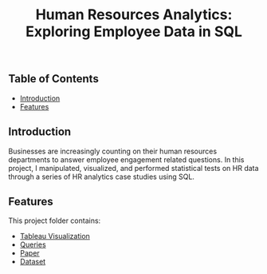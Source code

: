 <h1 align="center"> Human Resources Analytics: Exploring Employee Data in SQL  </h1> <br>

<!-- START doctoc generated TOC please keep comment here to allow auto update -->
<!-- DON'T EDIT THIS SECTION, INSTEAD RE-RUN doctoc TO UPDATE -->

## Table of Contents

- [Introduction](#introduction)
- [Features](#features)

<!-- END doctoc generated TOC please keep comment here to allow auto update -->

## Introduction
Businesses are increasingly counting on their human resources departments to answer employee engagement related questions.
In this project, I manipulated, visualized, and performed statistical tests on HR data through a series of HR analytics case studies using SQL.

## Features
This project folder contains:
* [Tableau Visualization](#)
* [Queries](#)
* [Paper](#)
* [Dataset](https://github.com/YangyangJia1/Analyzing_Chicago_Traffic_Accident_And_Casulaty_Trend_Using_Tableau/tree/master/files/data)
